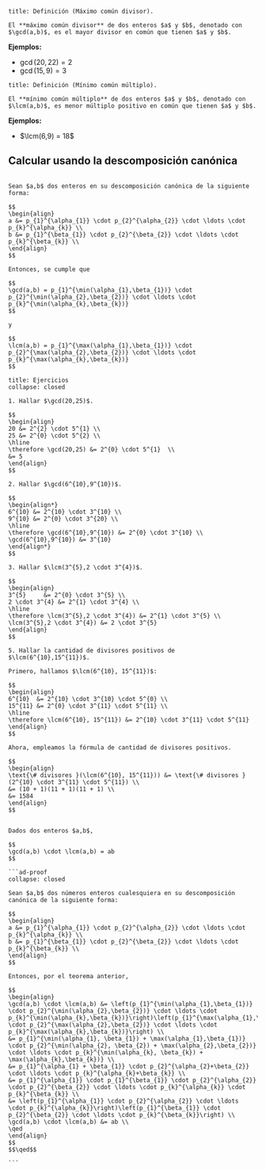 ```ad-definition
title: Definición (Máximo común divisor).

El **máximo común divisor** de dos enteros $a$ y $b$, denotado con $\gcd(a,b)$, es el mayor divisor en común que tienen $a$ y $b$.
```

**Ejemplos:**

- $\gcd(20,22) = 2$
- $\gcd(15,9) = 3$

```ad-definition
title: Definición (Mínimo común múltiplo).

El **mínimo común múltiplo** de dos enteros $a$ y $b$, denotado con $\lcm(a,b)$, es menor múltiplo positivo en común que tienen $a$ y $b$.
```

**Ejemplos:**

- $\lcm(6,9) = 18$

## Calcular usando la descomposición canónica

```ad-theorem

Sean $a,b$ dos enteros en su descomposición canónica de la siguiente forma:

$$
\begin{align}
a &= p_{1}^{\alpha_{1}} \cdot p_{2}^{\alpha_{2}} \cdot \ldots \cdot p_{k}^{\alpha_{k}} \\
b &= p_{1}^{\beta_{1}} \cdot p_{2}^{\beta_{2}} \cdot \ldots \cdot p_{k}^{\beta_{k}} \\
\end{align}
$$

Entonces, se cumple que

$$
\gcd(a,b) = p_{1}^{\min(\alpha_{1},\beta_{1})} \cdot p_{2}^{\min(\alpha_{2},\beta_{2})} \cdot \ldots \cdot p_{k}^{\min(\alpha_{k},\beta_{k})}
$$

y

$$
\lcm(a,b) = p_{1}^{\max(\alpha_{1},\beta_{1})} \cdot p_{2}^{\max(\alpha_{2},\beta_{2})} \cdot \ldots \cdot p_{k}^{\max(\alpha_{k},\beta_{k})}
$$

```

```ad-exercise
title: Ejercicios
collapse: closed

1. Hallar $\gcd(20,25)$.

$$
\begin{align}
20 &= 2^{2} \cdot 5^{1} \\
25 &= 2^{0} \cdot 5^{2} \\
\hline
\therefore \gcd(20,25) &= 2^{0} \cdot 5^{1}  \\
&= 5
\end{align}
$$

2. Hallar $\gcd(6^{10},9^{10})$.

$$
\begin{align*}
6^{10} &= 2^{10} \cdot 3^{10} \\
9^{10} &= 2^{0} \cdot 3^{20} \\
\hline
\therefore \gcd(6^{10},9^{10}) &= 2^{0} \cdot 3^{10} \\
\gcd(6^{10},9^{10}) &= 3^{10}
\end{align*}
$$

3. Hallar $\lcm(3^{5},2 \cdot 3^{4})$.

$$
\begin{align}
3^{5}     &= 2^{0} \cdot 3^{5} \\
2 \cdot 3^{4} &= 2^{1} \cdot 3^{4} \\
\hline
\therefore \lcm(3^{5},2 \cdot 3^{4}) &= 2^{1} \cdot 3^{5} \\
\lcm(3^{5},2 \cdot 3^{4}) &= 2 \cdot 3^{5}
\end{align}
$$

5. Hallar la cantidad de divisores positivos de $\lcm(6^{10},15^{11})$.

Primero, hallamos $\lcm(6^{10}, 15^{11})$:

$$
\begin{align}
6^{10}  &= 2^{10} \cdot 3^{10} \cdot 5^{0} \\
15^{11} &= 2^{0} \cdot 3^{11} \cdot 5^{11} \\
\hline
\therefore \lcm(6^{10}, 15^{11}) &= 2^{10} \cdot 3^{11} \cdot 5^{11}
\end{align}
$$

Ahora, empleamos la fórmula de cantidad de divisores positivos.

$$
\begin{align}
\text{\# divisores }(\lcm(6^{10}, 15^{11})) &= \text{\# divisores }(2^{10} \cdot 3^{11} \cdot 5^{11}) \\
&= (10 + 1)(11 + 1)(11 + 1) \\
&= 1584
\end{align}
$$

```

`````ad-theorem

Dados dos enteros $a,b$,

$$
\gcd(a,b) \cdot \lcm(a,b) = ab
$$

```ad-proof
collapse: closed

Sean $a,b$ dos números enteros cualesquiera en su descomposición canónica de la siguiente forma:

$$
\begin{align}
a &= p_{1}^{\alpha_{1}} \cdot p_{2}^{\alpha_{2}} \cdot \ldots \cdot p_{k}^{\alpha_{k}} \\
b &= p_{1}^{\beta_{1}} \cdot p_{2}^{\beta_{2}} \cdot \ldots \cdot p_{k}^{\beta_{k}} \\
\end{align}
$$

Entonces, por el teorema anterior,

$$
\begin{align}
\gcd(a,b) \cdot \lcm(a,b) &= \left(p_{1}^{\min(\alpha_{1},\beta_{1})} \cdot p_{2}^{\min(\alpha_{2},\beta_{2})} \cdot \ldots \cdot p_{k}^{\min(\alpha_{k},\beta_{k})}\right)\left(p_{1}^{\max(\alpha_{1},\beta_{1})} \cdot p_{2}^{\max(\alpha_{2},\beta_{2})} \cdot \ldots \cdot p_{k}^{\max(\alpha_{k},\beta_{k})}\right) \\
&= p_{1}^{\min(\alpha_{1}, \beta_{1}) + \max(\alpha_{1},\beta_{1})} \cdot p_{2}^{\min(\alpha_{2}, \beta_{2}) + \max(\alpha_{2},\beta_{2})} \cdot \ldots \cdot p_{k}^{\min(\alpha_{k}, \beta_{k}) + \max(\alpha_{k},\beta_{k})} \\
&= p_{1}^{\alpha_{1} + \beta_{1}} \cdot p_{2}^{\alpha_{2}+\beta_{2}} \cdot \ldots \cdot p_{k}^{\alpha_{k}+\beta_{k}} \\
&= p_{1}^{\alpha_{1}} \cdot p_{1}^{\beta_{1}} \cdot p_{2}^{\alpha_{2}} \cdot p_{2}^{\beta_{2}} \cdot \ldots \cdot p_{k}^{\alpha_{k}} \cdot p_{k}^{\beta_{k}} \\
&= \left(p_{1}^{\alpha_{1}} \cdot p_{2}^{\alpha_{2}} \cdot \ldots \cdot p_{k}^{\alpha_{k}}\right)\left(p_{1}^{\beta_{1}} \cdot p_{2}^{\beta_{2}} \cdot \ldots \cdot p_{k}^{\beta_{k}}\right) \\
\gcd(a,b) \cdot \lcm(a,b) &= ab \\
\qed
\end{align}
$$
$$\qed$$

```

`````
